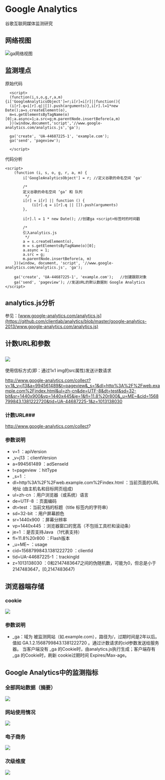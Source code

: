 Google Analytics
==================

谷歌互联网媒体监测研究 


网络视图
--
![ga网络视图](https://raw.github.com/clientlab/analytics/master/google-analytics-2013/img/network.jpg)

监测埋点
--
原始代码

      <script>
      (function(i,s,o,g,r,a,m){i['GoogleAnalyticsObject']=r;i[r]=i[r]||function(){
      (i[r].q=i[r].q||[]).push(arguments)},i[r].l=1*new Date();a=s.createElement(o),
      m=s.getElementsByTagName(o)[0];a.async=1;a.src=g;m.parentNode.insertBefore(a,m)
      })(window,document,'script','//www.google-analytics.com/analytics.js','ga');
      
      ga('create', 'UA-44687225-1', 'example.com');
      ga('send', 'pageview');
      
      </script>

代码分析

	<script>
	    (function (i, s, o, g, r, a, m) {
	        i['GoogleAnalyticsObject'] = r; //定义谷歌的命名空间 ‘ga'
	
	        /*
	        定义谷歌的命名空间 ‘ga’ 和 队列
	         */
	        i[r] = i[r] || function () {
	            (i[r].q = i[r].q || []).push(arguments)
	        },
	
	        i[r].l = 1 * new Date(); //创建ga <script>标签时的时间戳
	
	        /*
	        引入analytics.js
	         */
	        a = s.createElement(o),
	        m = s.getElementsByTagName(o)[0];
	        a.async = 1;
	        a.src = g;
	        m.parentNode.insertBefore(a, m)
	    })(window, document, 'script', '//www.google-analytics.com/analytics.js', 'ga');
	
	    ga('create', 'UA-44687225-1', 'example.com');   //创建跟踪对象
	    ga('send', 'pageview'); //发送URL的默认数据到 Google Analytics
	</script>

analytics.js分析
--
参见：[www.google-analytics.com/analytics.js](https://github.com/clientlab/analytics/blob/master/google-analytics-2013/www.google-analytics.com/analytics.js)

计数URL和参数
--
![](https://raw.github.com/clientlab/analytics/master/google-analytics-2013/img/send_request.jpg)
--
使用信标方式(即：通过1x1 img的src属性)发送计数请求

http://www.google-analytics.com/collect?v=1&_v=j13&a=994561489&t=pageview&_s=1&dl=http%3A%2F%2Fweb.example.com%2Findex.html&ul=zh-cn&de=UTF-8&dt=test&sd=32-bit&sr=1440x900&vp=1440x445&je=1&fl=11.8%20r800&_u=ME~&cid=1568799843.1381222720&tid=UA-44687225-1&z=1013138030

### 计数URL###
http://www.google-analytics.com/collect?

### 参数说明 ###
- v=1 ：apiVersion
- _v=j13 ：clientVersion
- a=994561489 ：adSenseId
- t=pageview ：hitType
- _s=1 ：
- dl=http%3A%2F%2Fweb.example.com%2Findex.html ：当前页面的URL地址 (由主机名和目标网页组成)
- ul=zh-cn ：用户浏览器（或系统）语言
- de=UTF-8 ：页面编码
- dt=test ：当前文档的标题（title 标签内的字符串）
- sd=32-bit ：用户屏幕颜色
- sr=1440x900 ：屏幕分辨率
- vp=1440x445 ：浏览器窗口的宽高（不包括工具栏和滚动条）
- je=1 ：是否支持Java （1代表支持）
- fl=11.8%20r800 ：Flash版本
- _u=ME~ ：usage
- cid=1568799843.1381222720 ：clientId
- tid=UA-44687225-1 ：trackingId
- z=1013138030 ：0和2147483647之间的伪随机数，可能为0，但总是小于2147483647，[0,2147483647)

浏览器端存储
--
### cookie ###
![](https://raw.github.com/clientlab/analytics/master/google-analytics-2013/img/cookie.jpg)

### 参数说明 ###
- _ga：域为 被监测网站（如.example.com），路径为/，过期时间是2年以后。值如 GA.1.2.1568799843.1381222720 。通过计数请求的cid参数发送给服务器。
当客户端没有 _ga 的Cookie时，由analytics.js执行生成；客户端存有 _ga 的Cookie时，刷新 cookie过期时间 Expires/Max-age。

Google Analytics中的监测指标
--

### 全部网站数据（摘要） ###
![](https://raw.github.com/clientlab/analytics/master/google-analytics-2013/img/report.jpg)

### 网站使用情况 ###
![](https://raw.github.com/clientlab/analytics/master/google-analytics-2013/img/website_report.jpg)

### 电子商务 ###
![](https://raw.github.com/clientlab/analytics/master/google-analytics-2013/img/e-commerce_report.jpg)

### 次级维度 ###
![](https://raw.github.com/clientlab/analytics/master/google-analytics-2013/img/secondary_dimension.jpg)